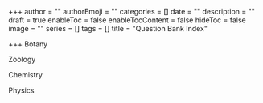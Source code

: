+++
author = ""
authorEmoji = ""
categories = []
date = ""
description = ""
draft = true
enableToc = false
enableTocContent = false
hideToc = false
image = ""
series = []
tags = []
title = "Question Bank Index"

+++
Botany

Zoology

Chemistry

Physics